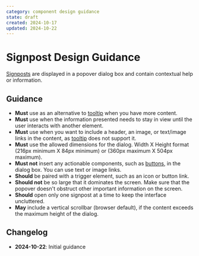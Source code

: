```yaml
---
category: component design guidance
state: draft
created: 2024-10-17
updated: 2024-10-22
---
```


# Signpost Design Guidance

[Signposts](https://clarity.design/documentation/signpost) are displayed in a popover dialog box and contain contextual help or information.

## Guidance

- **Must** use as an alternative to [tooltip](https://clarity.design/documentation/tooltip) when you have more content.
- **Must** use when the information presented needs to stay in view until the user interacts with another element.
- **Must** use when you want to include a header, an image, or text/image links in the content, as [tooltip](https://clarity.design/documentation/tooltip) does not support it.
- **Must** use the allowed dimensions for the dialog. Width X Height format (216px minimum X 84px minimum) or (360px maximum X 504px maximum).
- **Must not** insert any actionable components, such as [buttons](https://clarity.design/documentation/button), in the dialog box. You can use text or image links.
- **Should** be paired with a trigger element, such as an icon or button link.
- **Should not** be so large that it dominates the screen. Make sure that the popover doesn't obstruct other important information on the screen.
- **Should** open only one signpost at a time to keep the interface uncluttered.
- **May** include a vertical scrollbar (browser default), if the content exceeds the maximum height of the dialog.

## Changelog

- **2024-10-22**: Initial guidance
